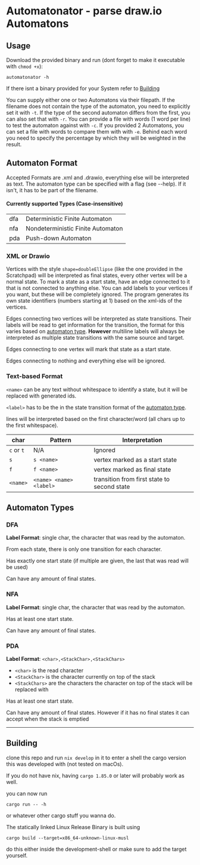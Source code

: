 # Automatonator - parse draw.io Automatons

## Usage

Download the provided binary and run (dont forget to make it executable with `chmod +x`):

```
automatonator -h
```

If there isnt a binary provided for your System refer to [Building](#building)

You can supply either one or two Automatons via their filepath.
If the filename does not contain the type of the automaton, you need to explicitly set it with `-t`.
If the type of the second automaton differs from the first, you can also set that with `-r`.
You can provide a file with words (1 word per line) to test the automaton against with `-c`.
If you provided 2 Automatons, you can set a file with words to compare them with with `-e`.
Behind each word you need to specify the percentage by which they will be weighted in the result.

## Automaton Format

Accepted Formats are .xml and .drawio, everything else will be interpreted as text.
The automaton type can be specified with a flag (see --help). If it isn't, it has to be part of the filename.

#### Currently supported Types (Case-insensitive)

|     |                                   |
| --- | --------------------------------- |
| dfa | Deterministic Finite Automaton    |
| nfa | Nondeterministic Finite Automaton |
| pda | Push-down Automaton               |


### XML or Drawio

Vertices with the style `shape=doubleEllipse` (like the one provided in the Scratchpad)
will be interpreted as final states, every other vertex will be a normal state.
To mark a state as a start state, have an edge connected to it that is not connected to anything else.
You can add labels to your vertices if you want, but these will be completely ignored.
The program generates its own state identifiers (numbers starting at 1) based on the xml-ids of the vertices.

Edges connecting two vertices will be interpreted as state transitions.
Their labels will be read to get information for the transition,
the format for this varies based on [automaton type](#automaton-types).
**However** multiline labels will always be interpreted as multiple state transitions with the same source and target.

Edges connecting to one vertex will mark that state as a start state.

Edges connecting to nothing and everything else will be ignored.

### Text-based Format

`<name>` can be any text without whitespace to identify a state, but it will be replaced with generated ids.

`<label>` has to be the in the state transition format of the [automaton type](#automaton-types).

lines will be interpreted based on the first character/word (all chars up to the first whitespace).

| char       | Pattern                 | Interpretation                              |
| ---------- | ----------------------- | ------------------------------------------- |
| `c` or `t` | N/A                     | Ignored                                     |
| `s`        | `s <name>`              | vertex marked as a start state              |
| `f`        | `f <name>`              | vertex marked as final state                |
| `<name>`   | `<name> <name> <label>` | transition from first state to second state |

## Automaton Types

### DFA

**Label Format**: single char, the character that was read by the automaton.

From each state, there is only one transition for each character.

Has exactly one start state (if multiple are given, the last that was read will be used)

Can have any amount of final states.

### NFA

**Label Format**: single char, the character that was read by the automaton.

Has at least one start state.

Can have any amount of final states.

### PDA

**Label Format**: `<char>,<StackChar>,<StackChars>`

- `<char>` is the read character
- `<StackChar>` is the character currently on top of the stack
- `<StackChars>` are the characters the character on top of the stack will be replaced with

Has at least one start state.

Can have any amount of final states. However if it has no final states it can accept when the stack is emptied

------------

## Building

clone this repo and run `nix develop` in it to enter a shell the cargo version this was developed with (not tested on macOs).

If you do not have nix, having `cargo 1.85.0` or later will probably work as well.

you can now run

```
cargo run -- -h
```

or whatever other cargo stuff you wanna do.

The statically linked Linux Release Binary is built using

```
cargo build --target=x86_64-unknown-linux-musl
```

do this either inside the development-shell or make sure to add the target yourself.
